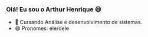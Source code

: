 ### Olá! Eu sou o Arthur Henrique 😄

- 🌱 Cursando Análise e desenvolvimento de sistemas.
- 😄 Pronomes: ele/dele
